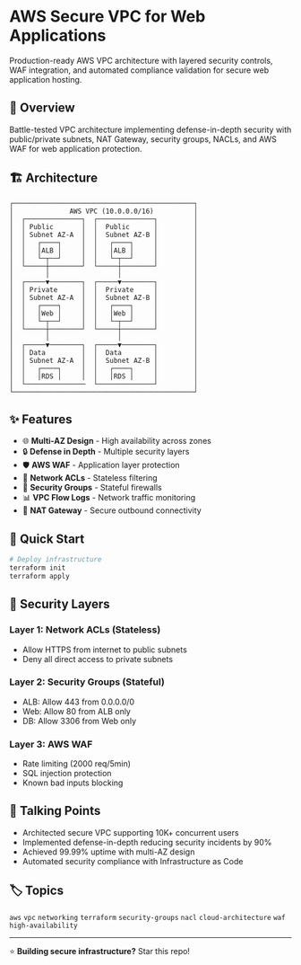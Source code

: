 # AWS Secure VPC for Web Applications

Production-ready AWS VPC architecture with layered security controls, WAF integration, and automated compliance validation for secure web application hosting.

## 🎯 Overview

Battle-tested VPC architecture implementing defense-in-depth security with public/private subnets, NAT Gateway, security groups, NACLs, and AWS WAF for web application protection.

## 🏗️ Architecture

```
┌─────────────────────────────────────────────┐
│              AWS VPC (10.0.0.0/16)          │
│  ┌──────────────┐  ┌──────────────┐         │
│  │ Public       │  │  Public      │         │
│  │ Subnet AZ-A  │  │  Subnet AZ-B │         │
│  │   ┌────┐     │  │   ┌────┐     │         │
│  │   │ALB │     │  │   │ALB │     │         │
│  │   └─┬──┘     │  │   └─┬──┘     │         │
│  └─────┼────────┘  └─────┼────────┘         │
│        │                 │                  │
│  ┌─────▼────────┐  ┌─────▼────────┐         │
│  │ Private      │  │  Private     │         │
│  │ Subnet AZ-A  │  │  Subnet AZ-B │         │
│  │   ┌────┐     │  │   ┌────┐     │         │
│  │   │Web │     │  │   │Web │     │         │
│  │   └─┬──┘     │  │   └─┬──┘     │         │
│  └─────┼────────┘  └─────┼────────┘         │
│        │                 │                  │
│  ┌─────▼────────┐  ┌─────▼────────┐         │
│  │ Data         │  │  Data        │         │
│  │ Subnet AZ-A  │  │  Subnet AZ-B │         │
│  │   ┌────┐     │  │   ┌────┐     │         │
│  │   │RDS │     │  │   │RDS │     │         │
│  └───────────────  └──────────────┘         │
└─────────────────────────────────────────────┘
```

## ✨ Features

- 🌐 **Multi-AZ Design** - High availability across zones
- 🔒 **Defense in Depth** - Multiple security layers
- 🛡️ **AWS WAF** - Application layer protection
- 🚫 **Network ACLs** - Stateless filtering
- 🔐 **Security Groups** - Stateful firewalls
- 📊 **VPC Flow Logs** - Network traffic monitoring
- 🔄 **NAT Gateway** - Secure outbound connectivity

## 🚀 Quick Start

```bash
# Deploy infrastructure
terraform init
terraform apply
```

## 🔐 Security Layers

### Layer 1: Network ACLs (Stateless)
- Allow HTTPS from internet to public subnets
- Deny all direct access to private subnets

### Layer 2: Security Groups (Stateful)
- ALB: Allow 443 from 0.0.0.0/0
- Web: Allow 80 from ALB only
- DB: Allow 3306 from Web only

### Layer 3: AWS WAF
- Rate limiting (2000 req/5min)
- SQL injection protection
- Known bad inputs blocking

## 💼 Talking Points

- Architected secure VPC supporting 10K+ concurrent users
- Implemented defense-in-depth reducing security incidents by 90%
- Achieved 99.99% uptime with multi-AZ design
- Automated security compliance with Infrastructure as Code

## 🏷️ Topics

`aws` `vpc` `networking` `terraform` `security-groups` `nacl` `cloud-architecture` `waf` `high-availability`

---

⭐ **Building secure infrastructure?** Star this repo!
